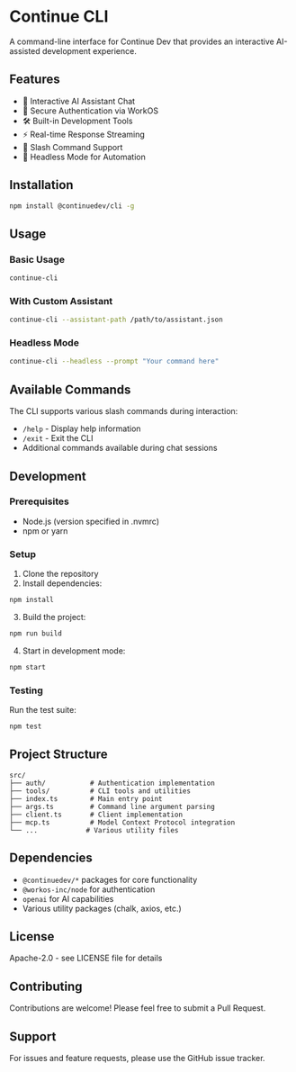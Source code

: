 # Continue CLI

A command-line interface for Continue Dev that provides an interactive AI-assisted development experience.

## Features

- 🤖 Interactive AI Assistant Chat
- 🔐 Secure Authentication via WorkOS
- 🛠️ Built-in Development Tools
- ⚡ Real-time Response Streaming
- 🎯 Slash Command Support
- 🤫 Headless Mode for Automation

## Installation

```bash
npm install @continuedev/cli -g
```

## Usage

### Basic Usage

```bash
continue-cli
```

### With Custom Assistant

```bash
continue-cli --assistant-path /path/to/assistant.json
```

### Headless Mode

```bash
continue-cli --headless --prompt "Your command here"
```

## Available Commands

The CLI supports various slash commands during interaction:

- `/help` - Display help information
- `/exit` - Exit the CLI
- Additional commands available during chat sessions

## Development

### Prerequisites

- Node.js (version specified in .nvmrc)
- npm or yarn

### Setup

1. Clone the repository
2. Install dependencies:

```bash
npm install
```

3. Build the project:

```bash
npm run build
```

4. Start in development mode:

```bash
npm start
```

### Testing

Run the test suite:

```bash
npm test
```

## Project Structure

```
src/
├── auth/           # Authentication implementation
├── tools/          # CLI tools and utilities
├── index.ts        # Main entry point
├── args.ts         # Command line argument parsing
├── client.ts       # Client implementation
├── mcp.ts          # Model Context Protocol integration
└── ...            # Various utility files
```

## Dependencies

- `@continuedev/*` packages for core functionality
- `@workos-inc/node` for authentication
- `openai` for AI capabilities
- Various utility packages (chalk, axios, etc.)

## License

Apache-2.0 - see LICENSE file for details

## Contributing

Contributions are welcome! Please feel free to submit a Pull Request.

## Support

For issues and feature requests, please use the GitHub issue tracker.
